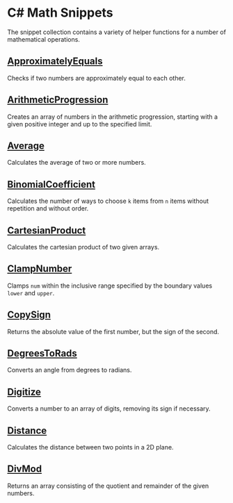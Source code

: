 # C# Math Snippets

The snippet collection contains a variety of helper functions for a number of mathematical operations.

## [ApproximatelyEquals](snippets/ApproximatelyEquals.md)

Checks if two numbers are approximately equal to each other.

## [ArithmeticProgression](snippets/ArithmeticProgression.md)

Creates an array of numbers in the arithmetic progression, starting with a given positive integer and up to the specified limit.

## [Average](snippets/Average)

Calculates the average of two or more numbers.

## [BinomialCoefficient](snippets/BinomialCoefficient)

Calculates the number of ways to choose `k` items from `n` items without repetition and
without order.

## [CartesianProduct](snippets/CartesianProduct)

Calculates the cartesian product of two given arrays.

## [ClampNumber](snippets/ClampNumber)

Clamps `num` within the inclusive range specified by the boundary values `lower` and `upper`.

## [CopySign](snippets/CopySign)

Returns the absolute value of the first number, but the sign of the second.

## [DegreesToRads](snippets/DegreesToRads)

Converts an angle from degrees to radians.

## [Digitize](snippets/Digitize)

Converts a number to an array of digits, removing its sign if necessary.

## [Distance](snippets/Distance)

Calculates the distance between two points in a 2D plane.

## [DivMod](snippets/DivMod)

Returns an array consisting of the quotient and remainder of the given numbers.